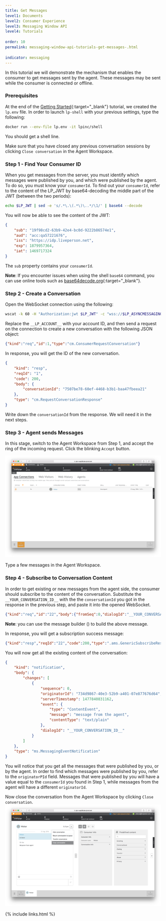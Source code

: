 ```yaml
---
title: Get Messages 
level1: Documents
level2: Consumer Experience
level3: Messaging Window API
level4: Tutorials

order: 10
permalink: messaging-window-api-tutorials-get-messages-.html

indicator: messaging
---
```


In this tutorial we will demonstrate the mechanism that enables the consumer to get messages sent by the agent. These messages may be sent while the consumer is connected or offline.

### Prerequisites

At the end of the [Getting Started](consumer-int-getting-started.html){:target="_blank"} tutorial, we created the ``lp.env`` file. In order to launch ``lp-shell`` with your previous settings, type the following:

```sh
docker run --env-file lp.env -it lpinc/shell
```
You should get a shell line.

Make sure that you have closed any previous conversation sessions by clicking ``Close conversation`` in the Agent Workspace.

### Step 1 - Find Your Consumer ID

When you get messages from the server, you must identify which messages were published by you, and which were published by the agent. To do so, you must know your ``consumerId``. To find out your ``consumerId``, refer to the content of the LP_JWT by base64-decoding the middle part of the JWT (between the two periods):

```sh
echo $LP_JWT | sed -e 's/.*\.\(.*\)\..*/\1/' | base64 --decode
```

You will now be able to see the content of the JWT:

```json
{
	"sub": "19f98cd2-63b9-42e4-bc0d-9222b86574e1",
	"aud": "acc:qa57221676",
	"iss": "https://idp.liveperson.net",
	"exp": 1879957364,
	"iat": 1469717324
}
```

The ``sub`` property contains your ``consumerId``.

**Note**: If you encounter issues when using the shell ``base64`` command, you can use online tools such as [base64decode.org](https://www.base64decode.org/){:target="_blank"}.

### Step 2 - Create a Conversation
Open the WebSocket connection using the following:

```sh
wscat -k 60 -H "Authorization:jwt $LP_JWT" -c "wss://$LP_ASYNCMESSAGINGENT/ws_api/account/$LP_ACCOUNT/messaging/consumer?v=3"
```

Replace the ``__LP_ACCOUNT__`` with your account ID, and then send a request on the connection to create a new conversation with the following JSON object: 

```json
{"kind":"req","id":1,"type":"cm.ConsumerRequestConversation"}
```

In response, you will get the ID of the new conversation.

```json
{
	"kind": "resp",
	"reqId": "1",
	"code": 200,
	"body": {
		"conversationId": "7507be78-60ef-4468-b3b1-baa47fbeea21"
	},
	"type": "cm.RequestConversationResponse"
}
```

Write down the ``conversationId`` from the response. We will need it in the next steps.

### Step 3 - Agent sends Messages
In this stage, switch to the Agent Workspace from Step 1, and accept the ring of the incoming request. Click the blinking ``Accept`` button.

![agent-ring](img/ring.png)

Type a few messages in the Agent Workspace.

### Step 4 - Subscribe to Conversation Content

In order to get existing or new messages from the agent side, the consumer should subscribe to the content of the conversation. Substitute the ``__YOUR_CONVERSATION_ID__`` with the the ``consersationId`` you got in the response in the previous step, and paste it into the opened WebSocket. 

```json
{"kind":"req","id":"22","body":{"fromSeq":0,"dialogId":"__YOUR_CONVERSATION_ID__"},"type":"ms.SubscribeMessagingEvents"}
```
**Note**: you can use the message builder (<a href="consumer-int-msg-sub-events.html" target="_blank"><i class="fa fa-magic" aria-hidden="true"></i></a>) to build the above message. 

In response, you will get a subscription success message:

```json
{"kind":"resp","reqId":"22","code":200,"type":".ams.GenericSubscribeResponse"}
```

You will now get all the existing content of the conversation:

```json
{
	"kind": "notification",
	"body": {
		"changes": [
			{
				"sequence": 0,
				"originatorId": "734d9867-40e3-52b9-a401-07e877676d64",
				"serverTimestamp": 1477840831162,
				"event": {
					"type": "ContentEvent",
					"message": "message from the agent",
					"contentType": "text/plain"
				},
				"dialogId": "__YOUR_CONVERSATION_ID__"
			}
		]
	},
	"type": "ms.MessagingEventNotification"
}
```

You will notice that you get all the messages that were published by you, or by the agent. In order to find which messages were published by you, refer to the ``originatorPId`` field. Messages that were published by you will have a value equal to the ``consumerId`` you found in Step 1, while messages from the agent will have a different ``originatorId``.

Now close the conversation from the Agent Workspace by clicking ``Close conversation``.
![close](img/close.png)

{% include links.html %}
